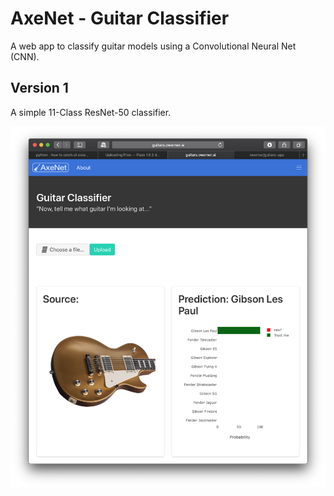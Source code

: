 # AxeNet - Guitar Classifier
A web app to classify guitar models using a Convolutional Neural Net (CNN). 

## Version 1
A simple 11-Class ResNet-50 classifier.

![](images/screenshot.png?raw=true)
